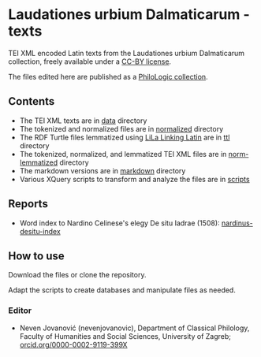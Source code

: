 # Laudationes urbium Dalmaticarum - texts #

TEI XML encoded Latin texts from the Laudationes urbium Dalmaticarum collection, freely available under a [CC-BY license](LICENSE.md).

The files edited here are published as a [PhiloLogic collection](http://www.ffzg.unizg.hr/klafil/croala/laud.form.html).

## Contents ##

* The TEI XML texts are in [data](/data) directory
* The tokenized and normalized files are in [normalized](/normalized) directory
* The RDF Turtle files lemmatized using [LiLa Linking Latin](https://lila-erc.eu/) are in [ttl](/ttl) directory
* The tokenized, normalized, and lemmatized TEI XML files are in [norm-lemmatized](/norm-lemmatized) directory
* The markdown versions are in [markdown](/markdown) directory
* Various XQuery scripts to transform and analyze the files are in [scripts](/scripts)

## Reports

* Word index to Nardino Celinese's elegy De situ Iadrae (1508): [nardinus-desitu-index](nuntii/nardinus-desitu-index.md)

## How to use ##

Download the files or clone the repository.

Adapt the scripts to create databases and manipulate files as needed.

### Editor ###

* Neven Jovanović (nevenjovanovic), Department of Classical Philology, Faculty of Humanities and Social Sciences, University of Zagreb; [orcid.org/0000-0002-9119-399X](http://orcid.org/0000-0002-9119-399X)
